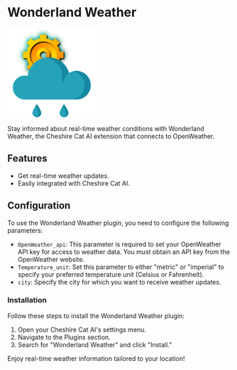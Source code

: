 # Wonderland Weather

<img src="img/thumb.png" width="200">

Stay informed about real-time weather conditions with Wonderland Weather, the Cheshire Cat AI extension that connects to OpenWeather.

## Features

- Get real-time weather updates.
- Easily integrated with Cheshire Cat AI.

## Configuration

To use the Wonderland Weather plugin, you need to configure the following parameters:

- `OpenWeather_api`: This parameter is required to set your OpenWeather API key for access to weather data. You must obtain an API key from the OpenWeather website.
- `Temperature_unit`: Set this parameter to either "metric" or "imperial" to specify your preferred temperature unit (Celsius or Fahrenheit).
- `city`: Specify the city for which you want to receive weather updates.

### Installation

Follow these steps to install the Wonderland Weather plugin:

1. Open your Cheshire Cat AI's settings menu.
2. Navigate to the Plugins section.
3. Search for "Wonderland Weather" and click "Install."

Enjoy real-time weather information tailored to your location!
